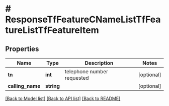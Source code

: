 # # ResponseTfFeatureCNameListTfFeatureListTfFeatureItem

## Properties

Name | Type | Description | Notes
------------ | ------------- | ------------- | -------------
**tn** | **int** | telephone number requested | [optional]
**calling_name** | **string** |  | [optional]

[[Back to Model list]](../../README.md#models) [[Back to API list]](../../README.md#endpoints) [[Back to README]](../../README.md)
